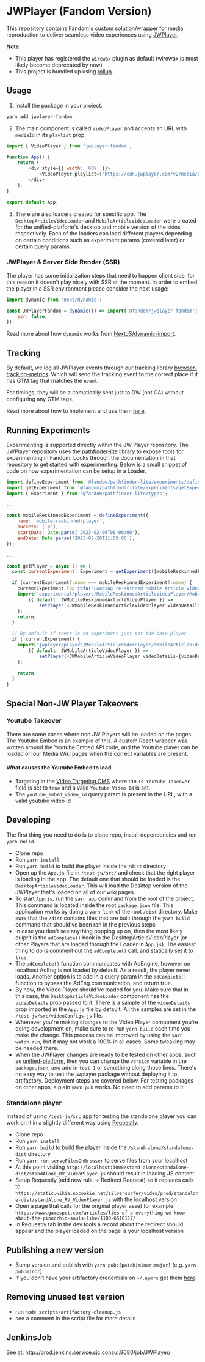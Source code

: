 # JWPlayer (Fandom Version)

This repository contains Fandom's custom solution/wrapper for media reproduction to deliver seamless video experiences using [JWPlayer](https://developer.jwplayer.com/jwplayer/docs).

**Note**:

- This player has registered the `wirewax` plugin as default (wirewax is most likely become deprecated by now)
- This project is bundled up using [rollup](https://rollupjs.org/guide/en/#installation).

## Usage

1. Install the package in your project.

```bash
yarn add jwplayer-fandom
```

2. The main component is called `VideoPlayer` and accepts an URL with `mediaId` in its `playlist` prop.

```js
import { VideoPlayer } from 'jwplayer-fandom';

function App() {
	return (
		<div style={{ width: '60%' }}>
			<VideoPlayer playlist={'https://cdn.jwplayer.com/v2/media/dWVV3F7S'} />
		</div>
	);
}

export default App;
```

3. There are also loaders created for specific app. The `DesktopArticleVideoLoader` and `MobileArticleVideoLoader` were created
   for the unified-platform's desktop and mobile version of the skins respectively. Each of the loaders can load different players depending
   on certain conditions such as experiment params (covered later) or certain query params.

### JWPlayer & Server Side Render (SSR)

The player has some initialization steps that need to happen client side, for this reason it doesn't play nicely with SSR at the moment. In order to embed the player in a SSR environment please consider the next usage:

```js
import dynamic from 'next/dynamic';

const JWPlayerFandom = dynamic(() => import('@fandom/jwplayer-fandom').then((module) => module.VideoPlayer), {
	ssr: false,
});
```

Read more about how `dynamic` works from [NextJS/dynamic-import](https://nextjs.org/docs/advanced-features/dynamic-import).

## Tracking

By default, we log all JWPlayer events through our tracking library [browser-tracking-metrics](https://github.com/Wikia/browser-tracking-metrics).
Which will send the tracking event to the correct place if it has GTM tag that matches the `event`.

For timings, they will be automatically sent just to DW (not GA) without configuring any GTM tags.

Read more about how to implement and use them [here](https://github.com/Wikia/browser-tracking-metrics#usage).

## Running Experiments

Experimenting is supported directly within the JW Player repository. The JWPlayer repository uses the
[pathfinder-lite](https://github.com/Wikia/pathfinder-lite) library to expose tools for experimenting in Fandom.
Looks through the documentation in that repository to get started with experimenting. Below is a small snippet of code
on how experimentation can be setup in a Loader.

```javascript
import defineExperiment from '@fandom/pathfinder-lite/experiments/defineExperiment';
import getExperiment from '@fandom/pathfinder-lite/experiments/getExperiment';
import { Experiment } from '@fandom/pathfinder-lite/types';

...

const mobileReskinnedExperiment = defineExperiment({
	name: 'mobile-reskinned-player',
	buckets: ['p'],
	startDate: Date.parse('2023-02-09T08:00:00'),
	endDate: Date.parse('2023-02-20T11:59:00'),
});

...

const getPlayer = async () => {
  const currentExperiment: Experiment = getExperiment([mobileReskinnedExperiment]);

  if (currentExperiment?.name === mobileReskinnedExperiment?.name) {
    currentExperiment.log.info('Loading re-skinned Mobile Article Video Player');
    import('experimental/players/MobileReskinnedArticleVideoPlayer/MobileReskinnedArticleVideoPlayer').then(
        ({ default: JWMobileReskinnedArticleVideoPlayer }) =>
            setPlayer(<JWMobileReskinnedArticleVideoPlayer videoDetails={videoDetails} />),
    );
    return;
  }

  // By default if there is no experiment just set the base player
  if (!currentExperiment) {
    import('jwplayer/players/MobileArticleVideoPlayer/MobileArticleVideoPlayer').then(
        ({ default: JWMobileArticleVideoPlayer }) =>
            setPlayer(<JWMobileArticleVideoPlayer videoDetails={videoDetails} />),
    );

    return;
  }
}

```

## Special Non-JW Player Takeovers

### Youtube Takeover

There are some cases where non JW Players will be loaded on the pages. The Youtube Embed is an example of this. A custom React wrapper was written around the Youtube Embed API code, and the Youtube player can be loaded on our Media Wiki pages when the correct variables are present.

#### What causes the Youtube Embed to load

- Targeting in the [Video Targeting CMS](https://fandom.com/video/cms/video-targeting)
  where the `Is Youtube Takeover` field is set to `true` and a valid `Youtube Video Id` is set.
- The `youtube_embed_video_id` query param is present in the URL, with a valid youtube video id

## Developing

The first thing you need to do is to clone repo, install dependencies and run `yarn build`.

- Clone repo
- Run `yarn install`
- Run `yarn build` to build the player inside the `/dist` directory
- Open up the `App.js` file in `/test-jw/src/` and check that the right player is loading in the app.
  The default one that should be loaded is the `DesktopArticleVideoLoader`.
  This will load the Desktop version of the JWPlayer that's loaded on all of our wiki pages.
- To start `App.js`, run the `yarn app` command from the root of the project.
  This command is located inside the root `package.json` file. This application works by doing a `yarn link`
  of the root `/dist` directory. Make sure that the `/dist` contains files that are built through the `yarn build`
  command that should've been ran in the previous steps
- In case you don't see anything popping up on, then the most likely culprit is the `adComplete()` hook in the
  DesktopArticleVideoPlayer (or other Players that are loaded through the Loader in `App.js`). The easiest thing to do
  is comment out the `adComplete()` call, and statically set it to `true`.
- The `adComplete()` function communicates with AdEngine, however on localhost AdEng is not loaded by default. As a result,
  the player never loads. Another option is to add in a query param in the `adComplete()` function to bypass the AdEng communication, and return true.
- By now, the Video Player should've loaded for you. Make sure that in this case, the `DesktopArticleVideoLoader` component has the `videoDetails` prop
  passed to it. There is a sample of the `videoDetails` prop imported in the `App.js` file by default. All the samples are set in the
  `/test-jw/src/videoConfigs.js` file.
- Whenever you're making changes to the Video Player component you're doing development on, make sure to re-run `yarn build` each time you make the change.
  This process can be improved by using the `yarn watch run`, but it may not work a 100% in all cases. Some tweaking may be needed there.
- When the JWPlayer changes are ready to be tested on other apps, such as [unified-platform](https://github.com/Wikia/unified-platform), then you can change
  the `version` variable in the `package.json`, and add in `test-1` or something along those lines. There's no easy way to test the jwplayer package
  without deploying it to artifactory. Deployment steps are covered below. For testing packages on other apps, a plain `yarn pub` works. No need to add params to it.

### Standalone player

Instead of using `/test-jw/src` app for testing the standalone player you can work on it in a slightly different way using [Requestly](https://requestly.io/).

- Clone repo
- Run `yarn install`
- Run `yarn build` to build the player inside the `/stand-alone/standalone-dist` directory
- Run `yarn run serveFilesOnBrowser` to serve files from your localhost
- At this point visiting `http://localhost:3000/stand-alone/standalone-dist/standAlone_RV_VideoPlayer.js` should result in loading JS content
- Setup Requestly (add new rule -> Redirect Request) so it replaces calls to `https://static.wikia.nocookie.net/silversurfer/video/prod/standalone-dist/standAlone_RV_VideoPlayer.js` with the localhost version
- Open a page that calls for the original player asset for example `https://www.gamespot.com/articles/lies-of-p-everything-we-know-about-the-pinocchio-souls-like/1100-6510117/`
- In Requestly tab in the dev tools a record about the redirect should appear and the player loaded on the page is your localhost version

## Publishing a new version

- Bump version and publish with `yarn pub:[patch|minor|major]` (e.g. `yarn pub:minor`).
- If you don't have your artifactory credentials on `~/.npmrc` get them [here](https://fandom.atlassian.net/wiki/spaces/GEN/pages/110592255/Artifactory+-+Internal+package+repositories).

## Removing unused test version

- run `node scripts/artifactory-cleanup.js`
- see a comment in the script file for more details

## JenkinsJob

See at: http://prod.jenkins.service.sjc.consul:8080/job/JWPlayer/
